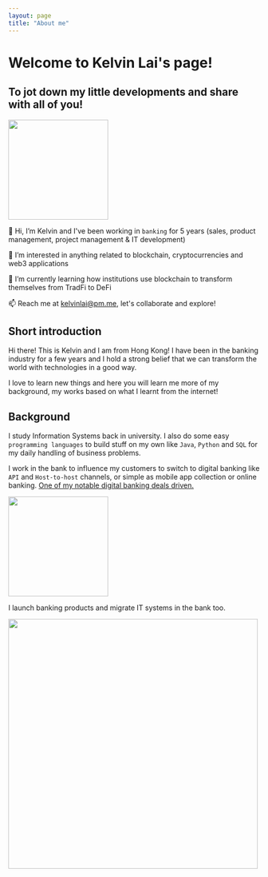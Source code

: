 ```yaml
---
layout: page
title: "About me"
---
```

# Welcome to Kelvin Lai's page!
## To jot down my little developments and share with all of you!

<img src="https://user-images.githubusercontent.com/76480688/172614606-fd78c2d2-7589-41a4-a6c3-fc19c45cde87.png" width="200" height="200">

👋 Hi, I’m Kelvin and I've been working in `banking` for 5 years (sales, product management, project management & IT development)

👀 I’m interested in anything related to blockchain, cryptocurrencies and web3 applications

🌱 I’m currently learning how institutions use blockchain to transform themselves from TradFi to DeFi

📫 Reach me at kelvinlai@pm.me, let's collaborate and explore!


## Short introduction

Hi there! This is Kelvin and I am from Hong Kong! I have been in the banking industry for a few years and I hold a strong belief that we can transform the world with technologies in a good way. 

I love to learn new things and here you will learn me more of my background, my works based on what I learnt from the internet!


## Background

I study Information Systems back in university. I also do some easy `programming languages` to build stuff on my own like `Java`, `Python` and `SQL` for my daily handling of business problems.

I work in the bank to influence my customers to switch to digital banking like `API` and `Host-to-host` channels, or simple as mobile app collection or online banking. [One of my notable digital banking deals driven.](https://www.theasset.com/awards/treasury-22-new-economy)

<img src="https://user-images.githubusercontent.com/76480688/172677205-bd2e3740-d646-450a-bd2f-26ad6c8f0819.png" height="200">

I launch banking products and migrate IT systems in the bank too. 

<img src="https://user-images.githubusercontent.com/76480688/172675397-b05f171a-a814-41bb-a6c6-4d946f00fa81.jpg" height="500">
